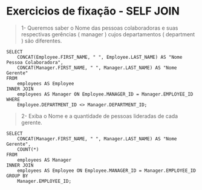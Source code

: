 # Exercicios de fixação - SELF JOIN

> 1- Queremos saber o Nome das pessoas colaboradoras e suas respectivas gerências ( manager ) cujos departamentos ( department ) são diferentes.

```console
SELECT
    CONCAT(Employee.FIRST_NAME, " ", Employee.LAST_NAME) AS "Nome Pessoa Colaboradora",
    CONCAT(Manager.FIRST_NAME, " ", Manager.LAST_NAME) AS "Nome Gerente"
FROM
    employees AS Employee
INNER JOIN
    employees AS Manager ON Employee.MANAGER_ID = Manager.EMPLOYEE_ID
WHERE
    Employee.DEPARTMENT_ID <> Manager.DEPARTMENT_ID;
```

> 2- Exiba o Nome e a quantidade de pessoas lideradas de cada gerente.

```console
SELECT
    CONCAT(Manager.FIRST_NAME, " ", Manager.LAST_NAME) AS "Nome Gerente",
    COUNT(*)
FROM
    employees AS Manager
INNER JOIN
    employees AS Employee ON Employee.MANAGER_ID = Manager.EMPLOYEE_ID
GROUP BY
    Manager.EMPLOYEE_ID;
```
